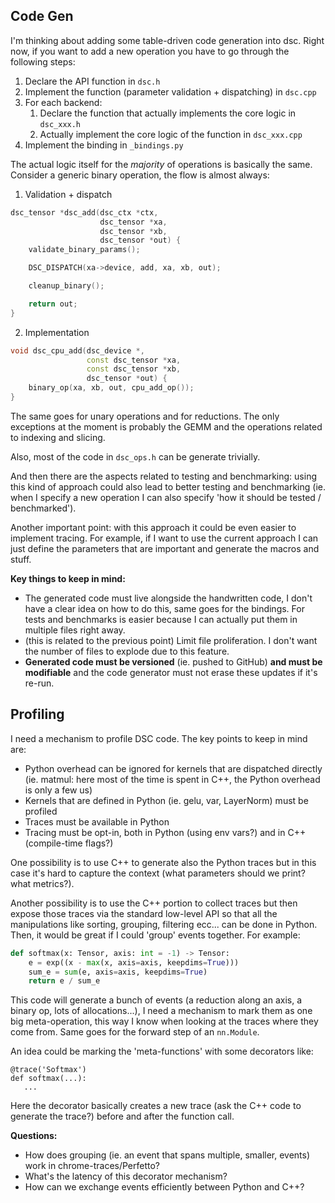 ## Code Gen
I'm thinking about adding some table-driven code generation into dsc.
Right now, if you want to add a new operation you have to go through the following steps:

1. Declare the API function in `dsc.h`
2. Implement the function (parameter validation + dispatching) in `dsc.cpp`
3. For each backend:
   1. Declare the function that actually implements the core logic in `dsc_xxx.h`
   2. Actually implement the core logic of the function in `dsc_xxx.cpp`
4. Implement the binding in `_bindings.py`

The actual logic itself for the *majority* of operations is basically the same.
Consider a generic binary operation, the flow is almost always:
1. Validation + dispatch
```c++
dsc_tensor *dsc_add(dsc_ctx *ctx,
                    dsc_tensor *xa,
                    dsc_tensor *xb,
                    dsc_tensor *out) {
    validate_binary_params();

    DSC_DISPATCH(xa->device, add, xa, xb, out);

    cleanup_binary();

    return out;
}
```
2. Implementation
```c++
void dsc_cpu_add(dsc_device *,
                 const dsc_tensor *xa,
                 const dsc_tensor *xb,
                 dsc_tensor *out) {
    binary_op(xa, xb, out, cpu_add_op());
}
```
The same goes for unary operations and for reductions. The only exceptions at the moment is probably
the GEMM and the operations related to indexing and slicing.

Also, most of the code in `dsc_ops.h` can be generate trivially.

And then there are the aspects related to testing and benchmarking: using this kind of approach could also
lead to better testing and benchmarking (ie. when I specify a new operation I can also specify 'how it should be tested / benchmarked').

Another important point: with this approach it could be even easier to implement tracing. For example, 
if I want to use the current approach I can just define the parameters that are important and generate
the macros and stuff.


**Key things to keep in mind:**
- The generated code must live alongside the handwritten code, I don't have a clear idea on how to do this,
same goes for the bindings. For tests and benchmarks is easier because I can actually put them in multiple files
right away.
- (this is related to the previous point) Limit file proliferation. I don't want the number of files to explode
due to this feature.
- **Generated code must be versioned** (ie. pushed to GitHub) **and must be modifiable** and the code generator
must not erase these updates if it's re-run.


## Profiling
I need a mechanism to profile DSC code. The key points to keep in mind are:
- Python overhead can be ignored for kernels that are dispatched directly (ie. matmul: here
most of the time is spent in C++, the Python overhead is only a few us)
- Kernels that are defined in Python (ie. gelu, var, LayerNorm) must be profiled
- Traces must be available in Python
- Tracing must be opt-in, both in Python (using env vars?) and in C++ (compile-time flags?)

One possibility is to use C++ to generate also the Python traces but in this case it's hard to capture the context
(what parameters should we print? what metrics?).

Another possibility is to use the C++ portion to collect traces but then expose those traces via the standard low-level
API so that all the manipulations like sorting, grouping, filtering ecc... can be done in Python.
Then, it would be great if I could 'group' events together. For example:
```python
def softmax(x: Tensor, axis: int = -1) -> Tensor:
    e = exp((x - max(x, axis=axis, keepdims=True)))
    sum_e = sum(e, axis=axis, keepdims=True)
    return e / sum_e
```
This code will generate a bunch of events (a reduction along an axis, a binary op, lots of allocations...), I need a mechanism
to mark them as one big meta-operation, this way I know when looking at the traces where they come from.
Same goes for the forward step of an `nn.Module`.

An idea could be marking the 'meta-functions' with some decorators like:
```python3
@trace('Softmax')
def softmax(...):
   ...
```
Here the decorator basically creates a new trace (ask the C++ code to generate the trace?) before and after the function
call.

**Questions:**
- How does grouping (ie. an event that spans multiple, smaller, events) work in chrome-traces/Perfetto?
- What's the latency of this decorator mechanism?
- How can we exchange events efficiently between Python and C++?